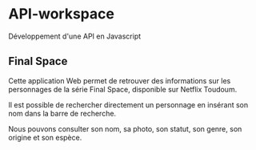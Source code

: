 # API-workspace
Développement d'une API en Javascript 

## Final Space

Cette application Web permet de retrouver des informations sur les personnages de la série Final Space, disponible sur Netflix Toudoum.

Il est possible de rechercher directement un personnage en insérant son nom dans la barre de recherche.

Nous pouvons consulter son nom, sa photo, son statut, son genre, son origine et son espèce.
